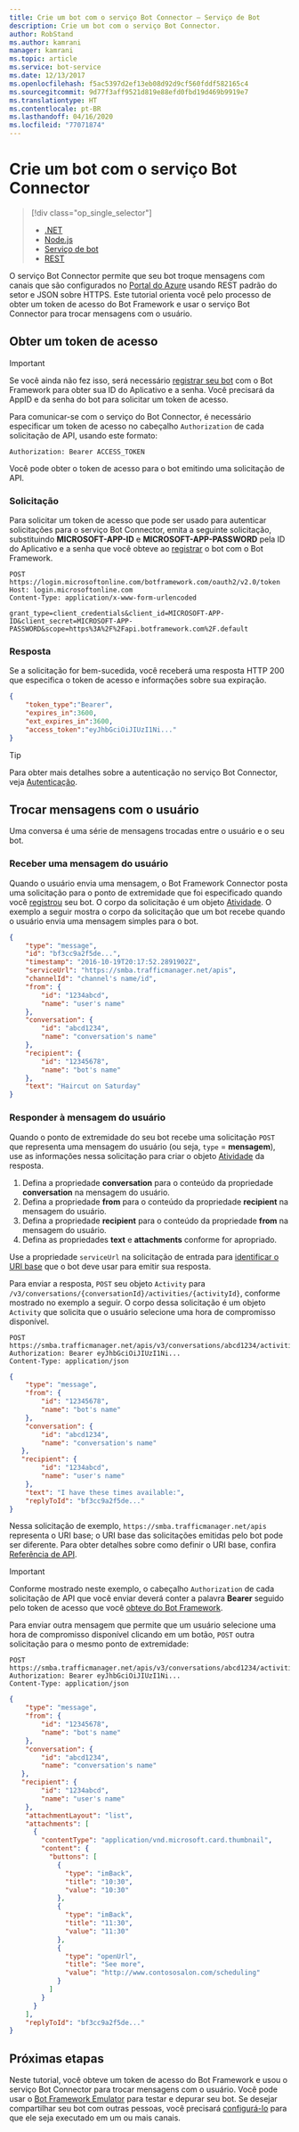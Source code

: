 ```yaml
---
title: Crie um bot com o serviço Bot Connector – Serviço de Bot
description: Crie um bot com o serviço Bot Connector.
author: RobStand
ms.author: kamrani
manager: kamrani
ms.topic: article
ms.service: bot-service
ms.date: 12/13/2017
ms.openlocfilehash: f5ac5397d2ef13eb08d92d9cf560fddf582165c4
ms.sourcegitcommit: 9d77f3aff9521d819e88efd0fbd19d469b9919e7
ms.translationtype: HT
ms.contentlocale: pt-BR
ms.lasthandoff: 04/16/2020
ms.locfileid: "77071874"
---
```

# <a name="create-a-bot-with-the-bot-connector-service"></a>Crie um bot com o serviço Bot Connector
> [!div class="op_single_selector"]
> - [.NET](../dotnet/bot-builder-dotnet-quickstart.md)
> - [Node.js](../nodejs/bot-builder-nodejs-quickstart.md)
> - [Serviço de bot](../bot-service-quickstart.md)
> - [REST](../rest-api/bot-framework-rest-connector-quickstart.md)

O serviço Bot Connector permite que seu bot troque mensagens com canais que são configurados no [Portal do Azure](https://portal.azure.com) usando REST padrão do setor e JSON sobre HTTPS. Este tutorial orienta você pelo processo de obter um token de acesso do Bot Framework e usar o serviço Bot Connector para trocar mensagens com o usuário.

## <a name="get-an-access-token"></a><a id="get-token"></a> Obter um token de acesso

> [!IMPORTANT]
> Se você ainda não fez isso, será necessário [registrar seu bot](../bot-service-quickstart-registration.md) com o Bot Framework para obter sua ID do Aplicativo e a senha. Você precisará da AppID e da senha do bot para solicitar um token de acesso.

Para comunicar-se com o serviço do Bot Connector, é necessário especificar um token de acesso no cabeçalho `Authorization` de cada solicitação de API, usando este formato: 

```http
Authorization: Bearer ACCESS_TOKEN
```

Você pode obter o token de acesso para o bot emitindo uma solicitação de API.

### <a name="request"></a>Solicitação

Para solicitar um token de acesso que pode ser usado para autenticar solicitações para o serviço Bot Connector, emita a seguinte solicitação, substituindo **MICROSOFT-APP-ID** e **MICROSOFT-APP-PASSWORD** pela ID do Aplicativo e a senha que você obteve ao [registrar](../bot-service-quickstart-registration.md) o bot com o Bot Framework.

```http
POST https://login.microsoftonline.com/botframework.com/oauth2/v2.0/token
Host: login.microsoftonline.com
Content-Type: application/x-www-form-urlencoded

grant_type=client_credentials&client_id=MICROSOFT-APP-ID&client_secret=MICROSOFT-APP-PASSWORD&scope=https%3A%2F%2Fapi.botframework.com%2F.default
```

### <a name="response"></a>Resposta

Se a solicitação for bem-sucedida, você receberá uma resposta HTTP 200 que especifica o token de acesso e informações sobre sua expiração. 

```json
{
    "token_type":"Bearer",
    "expires_in":3600,
    "ext_expires_in":3600,
    "access_token":"eyJhbGciOiJIUzI1Ni..."
}
```

> [!TIP]
> Para obter mais detalhes sobre a autenticação no serviço Bot Connector, veja [Autenticação](bot-framework-rest-connector-authentication.md).

## <a name="exchange-messages-with-the-user"></a>Trocar mensagens com o usuário

Uma conversa é uma série de mensagens trocadas entre o usuário e o seu bot. 

### <a name="receive-a-message-from-the-user"></a>Receber uma mensagem do usuário

Quando o usuário envia uma mensagem, o Bot Framework Connector posta uma solicitação para o ponto de extremidade que foi especificado quando você [registrou](../bot-service-quickstart-registration.md) seu bot. O corpo da solicitação é um objeto [Atividade][]. O exemplo a seguir mostra o corpo da solicitação que um bot recebe quando o usuário envia uma mensagem simples para o bot. 

```json
{
    "type": "message",
    "id": "bf3cc9a2f5de...",
    "timestamp": "2016-10-19T20:17:52.2891902Z",
    "serviceUrl": "https://smba.trafficmanager.net/apis",
    "channelId": "channel's name/id",
    "from": {
        "id": "1234abcd",
        "name": "user's name"
    },
    "conversation": {
        "id": "abcd1234",
        "name": "conversation's name"
    },
    "recipient": {
        "id": "12345678",
        "name": "bot's name"
    },
    "text": "Haircut on Saturday"
}
```

### <a name="reply-to-the-users-message"></a>Responder à mensagem do usuário

Quando o ponto de extremidade do seu bot recebe uma solicitação `POST` que representa uma mensagem do usuário (ou seja, `type` = **mensagem**), use as informações nessa solicitação para criar o objeto [Atividade][] da resposta.

1. Defina a propriedade **conversation** para o conteúdo da propriedade **conversation** na mensagem do usuário.
2. Defina a propriedade **from** para o conteúdo da propriedade **recipient** na mensagem do usuário.
3. Defina a propriedade **recipient** para o conteúdo da propriedade **from** na mensagem do usuário.
4. Defina as propriedades **text** e **attachments** conforme for apropriado.

Use a propriedade `serviceUrl` na solicitação de entrada para [identificar o URI base](bot-framework-rest-connector-api-reference.md#base-uri) que o bot deve usar para emitir sua resposta. 

Para enviar a resposta, `POST` seu objeto `Activity` para `/v3/conversations/{conversationId}/activities/{activityId}`, conforme mostrado no exemplo a seguir. O corpo dessa solicitação é um objeto `Activity` que solicita que o usuário selecione uma hora de compromisso disponível.

```http
POST https://smba.trafficmanager.net/apis/v3/conversations/abcd1234/activities/bf3cc9a2f5de... 
Authorization: Bearer eyJhbGciOiJIUzI1Ni...
Content-Type: application/json
```

```json
{
    "type": "message",
    "from": {
        "id": "12345678",
        "name": "bot's name"
    },
    "conversation": {
        "id": "abcd1234",
        "name": "conversation's name"
   },
   "recipient": {
        "id": "1234abcd",
        "name": "user's name"
    },
    "text": "I have these times available:",
    "replyToId": "bf3cc9a2f5de..."
}
```

Nessa solicitação de exemplo, `https://smba.trafficmanager.net/apis` representa o URI base; o URI base das solicitações emitidas pelo bot pode ser diferente. Para obter detalhes sobre como definir o URI base, confira [Referência de API](bot-framework-rest-connector-api-reference.md#base-uri). 

> [!IMPORTANT]
> Conforme mostrado neste exemplo, o cabeçalho `Authorization` de cada solicitação de API que você enviar deverá conter a palavra **Bearer** seguido pelo token de acesso que você [obteve do Bot Framework](#get-token).

Para enviar outra mensagem que permite que um usuário selecione uma hora de compromisso disponível clicando em um botão, `POST` outra solicitação para o mesmo ponto de extremidade:

```http
POST https://smba.trafficmanager.net/apis/v3/conversations/abcd1234/activities/bf3cc9a2f5de... 
Authorization: Bearer eyJhbGciOiJIUzI1Ni...
Content-Type: application/json
```

```json
{
    "type": "message",
    "from": {
        "id": "12345678",
        "name": "bot's name"
    },
    "conversation": {
        "id": "abcd1234",
        "name": "conversation's name"
   },
   "recipient": {
        "id": "1234abcd",
        "name": "user's name"
    },
    "attachmentLayout": "list",
    "attachments": [
      {
        "contentType": "application/vnd.microsoft.card.thumbnail",
        "content": {
          "buttons": [
            {
              "type": "imBack",
              "title": "10:30",
              "value": "10:30"
            },
            {
              "type": "imBack",
              "title": "11:30",
              "value": "11:30"
            },
            {
              "type": "openUrl",
              "title": "See more",
              "value": "http://www.contososalon.com/scheduling"
            }
          ]
        }
      }
    ],
    "replyToId": "bf3cc9a2f5de..."
}
```   

## <a name="next-steps"></a>Próximas etapas

Neste tutorial, você obteve um token de acesso do Bot Framework e usou o serviço Bot Connector para trocar mensagens com o usuário. Você pode usar o [Bot Framework Emulator](../bot-service-debug-emulator.md) para testar e depurar seu bot. Se desejar compartilhar seu bot com outras pessoas, você precisará [configurá-lo](../bot-service-manage-channels.md) para que ele seja executado em um ou mais canais.

[Atividade]: bot-framework-rest-connector-api-reference.md#activity-object
